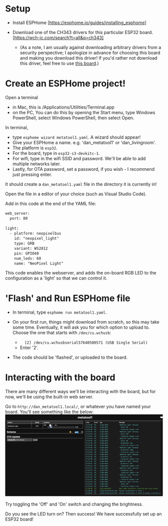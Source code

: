 
# Setup

- Install ESPHome [https://esphome.io/guides/installing_esphome]

- Download one of the CH343 drivers for this particular ESP32 board. [https://wch-ic.com/search?t=all&q=ch343]
  - (As a note, I am usually against downloading arbitrary drivers from a security perspective; I apologize in advance for choosing this board and making you download this driver! If you'd rather not download this driver, feel free to use [this board](https://www.amazon.com/ESP-WROOM-32-Development-Microcontroller-Integrated-Compatible/dp/B08D5ZD528?crid=2YL78008PMNDL&dib=eyJ2IjoiMSJ9.BIu3I9Sm5to7GVTumKqgP67op2hMtpwF80mJByziDxX1o2N4IpgFfxSJMsSMd7dIn2EgpKwLFLruBJEPyAOh-DgyIFMd1J2kFYG5a6FS3Zc-toH9UN-GYZ5m1w-BIvXsDXFzAwJgTL4UmrmAOoSKp6TNDcljUfx9421YtJtXivtooZwd2_8AGKucUXF_nuaSUbPF1-WJwM6KDPfLbYw6kyrClBKAYd8X0A4HbOHtDpA.PpQPr9olL2c063G_s9xqqz2vYNY4dyR0vtzTliF-5J4&dib_tag=se&keywords=esp32&qid=1727299280&sprefix=esp32,aps,134&sr=8-2).)

# Create an ESPHome project!

Open a terminal 
- in Mac, this is /Applications/Utilities/Terminal.app
- on the PC, You can do this by opening the Start menu, type Windows PowerShell, select Windows PowerShell, then select Open.

In terminal, 
- type `esphome wizard metatool1.yaml`. A wizard should appear!
- Give your ESPHome a name. e.g. 'dan_metatool1' or 'dan_livingroom'. 
- The platform is `esp32`.
- For the board, type in `esp32-s3-devkitc-1`.
- For wifi, type in the wifi SSID and password. We'll be able to add multiple networks later.
- Lastly, for OTA password, set a password, if you wish - I recommend just pressing enter.

It should create a `dan_metatool1.yaml` file in the directory it is currently in!

Open the file in a editor of your choice (such as Visual Studio Code).

Add in this code at the end of the YAML file:
```
web_server:
  port: 80

light:
  - platform: neopixelbus
    id: "neopixel_light"
    type: GRB
    variant: WS2812
    pin: GPIO48
    num_leds: 60
    name: "NeoPixel Light"
```
This code enables the webserver, and adds the on-board RGB LED to the configuration as a 'light' so that we can control it.


# 'Flash' and Run ESPHome file

- In terminal, type `esphome run metatool1.yaml`.

- On your first run, things might download from scratch, so this may take some time. Eventually, it will ask you for which option to upload to. Choose the one that starts with `/dev/cu.wchusb`:
  -  `  [2] /dev/cu.wchusbserial57640500571 (USB Single Serial)`
  - Enter '2'.

- The code should be 'flashed', or uploaded to the board.

# Interacting with the board

There are many different ways we'll be interacting with the board, but for now, we'll be using the built-in web server.

Go to `http://dan_metatool1.local/`, or whatever you have named your board.
You'll see something like the below: ![images/esphome_web_interface.png](images/esphome_web_interface.png)

Try toggling the 'Off' and 'On' switch and changing the brightness. 

Do you see the LED turn on? Then success! We have successfully set up an ESP32 board!

